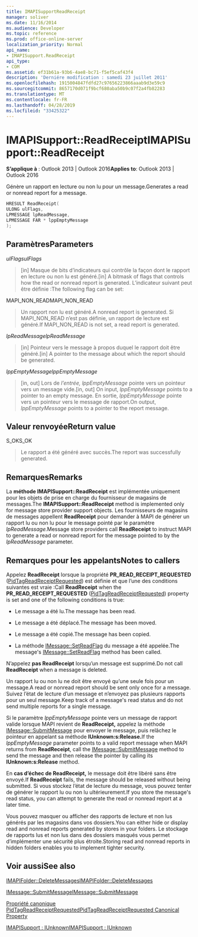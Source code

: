 ```yaml
---
title: IMAPISupportReadReceipt
manager: soliver
ms.date: 11/16/2014
ms.audience: Developer
ms.topic: reference
ms.prod: office-online-server
localization_priority: Normal
api_name:
- IMAPISupport.ReadReceipt
api_type:
- COM
ms.assetid: ef31b61a-93b6-4ae8-bc71-f5ef5caf43f4
description: 'Derniére modification : samedi 23 juillet 2011'
ms.openlocfilehash: 1915004847fdfd27c97656223866aaab9d3e59c9
ms.sourcegitcommit: 8657170d071f9bcf680aba50b9c07f2a4fb82283
ms.translationtype: MT
ms.contentlocale: fr-FR
ms.lasthandoff: 04/28/2019
ms.locfileid: "33425322"
---
```

# <a name="imapisupportreadreceipt"></a><span data-ttu-id="07ab9-103">IMAPISupport::ReadReceipt</span><span class="sxs-lookup"><span data-stu-id="07ab9-103">IMAPISupport::ReadReceipt</span></span>

  
  
<span data-ttu-id="07ab9-104">**S’applique à** : Outlook 2013 | Outlook 2016</span><span class="sxs-lookup"><span data-stu-id="07ab9-104">**Applies to**: Outlook 2013 | Outlook 2016</span></span> 
  
<span data-ttu-id="07ab9-105">Génère un rapport en lecture ou non lu pour un message.</span><span class="sxs-lookup"><span data-stu-id="07ab9-105">Generates a read or nonread report for a message.</span></span>
  
```cpp
HRESULT ReadReceipt(
ULONG ulFlags,
LPMESSAGE lpReadMessage,
LPMESSAGE FAR * lppEmptyMessage
);
```

## <a name="parameters"></a><span data-ttu-id="07ab9-106">Paramètres</span><span class="sxs-lookup"><span data-stu-id="07ab9-106">Parameters</span></span>

 <span data-ttu-id="07ab9-107">_ulFlags_</span><span class="sxs-lookup"><span data-stu-id="07ab9-107">_ulFlags_</span></span>
  
> <span data-ttu-id="07ab9-108">[in] Masque de bits d’indicateurs qui contrôle la façon dont le rapport en lecture ou non lu est généré.</span><span class="sxs-lookup"><span data-stu-id="07ab9-108">[in] A bitmask of flags that controls how the read or nonread report is generated.</span></span> <span data-ttu-id="07ab9-109">L’indicateur suivant peut être définie :</span><span class="sxs-lookup"><span data-stu-id="07ab9-109">The following flag can be set:</span></span>
    
<span data-ttu-id="07ab9-110">MAPI_NON_READ</span><span class="sxs-lookup"><span data-stu-id="07ab9-110">MAPI_NON_READ</span></span> 
  
> <span data-ttu-id="07ab9-111">Un rapport non lu est généré.</span><span class="sxs-lookup"><span data-stu-id="07ab9-111">A nonread report is generated.</span></span> <span data-ttu-id="07ab9-112">Si MAPI_NON_READ n’est pas définie, un rapport de lecture est généré.</span><span class="sxs-lookup"><span data-stu-id="07ab9-112">If MAPI_NON_READ is not set, a read report is generated.</span></span>
    
 <span data-ttu-id="07ab9-113">_lpReadMessage_</span><span class="sxs-lookup"><span data-stu-id="07ab9-113">_lpReadMessage_</span></span>
  
> <span data-ttu-id="07ab9-114">[in] Pointeur vers le message à propos duquel le rapport doit être généré.</span><span class="sxs-lookup"><span data-stu-id="07ab9-114">[in] A pointer to the message about which the report should be generated.</span></span>
    
 <span data-ttu-id="07ab9-115">_lppEmptyMessage_</span><span class="sxs-lookup"><span data-stu-id="07ab9-115">_lppEmptyMessage_</span></span>
  
> <span data-ttu-id="07ab9-116">[in, out] Lors de  _l’entrée, lppEmptyMessage_ pointe vers un pointeur vers un message vide.</span><span class="sxs-lookup"><span data-stu-id="07ab9-116">[in, out] On input,  _lppEmptyMessage_ points to a pointer to an empty message.</span></span> <span data-ttu-id="07ab9-117">En sortie,  _lppEmptyMessage_ pointe vers un pointeur vers le message de rapport.</span><span class="sxs-lookup"><span data-stu-id="07ab9-117">On output,  _lppEmptyMessage_ points to a pointer to the report message.</span></span> 
    
## <a name="return-value"></a><span data-ttu-id="07ab9-118">Valeur renvoyée</span><span class="sxs-lookup"><span data-stu-id="07ab9-118">Return value</span></span>

<span data-ttu-id="07ab9-119">S_OK</span><span class="sxs-lookup"><span data-stu-id="07ab9-119">S_OK</span></span> 
  
> <span data-ttu-id="07ab9-120">Le rapport a été généré avec succès.</span><span class="sxs-lookup"><span data-stu-id="07ab9-120">The report was successfully generated.</span></span>
    
## <a name="remarks"></a><span data-ttu-id="07ab9-121">Remarques</span><span class="sxs-lookup"><span data-stu-id="07ab9-121">Remarks</span></span>

<span data-ttu-id="07ab9-122">La **méthode IMAPISupport::ReadReceipt** est implémentée uniquement pour les objets de prise en charge du fournisseur de magasins de messages.</span><span class="sxs-lookup"><span data-stu-id="07ab9-122">The **IMAPISupport::ReadReceipt** method is implemented only for message store provider support objects.</span></span> <span data-ttu-id="07ab9-123">Les fournisseurs de magasins de messages appellent **ReadReceipt** pour demander à MAPI de générer un rapport lu ou non lu pour le message pointé par le paramètre _lpReadMessage._</span><span class="sxs-lookup"><span data-stu-id="07ab9-123">Message store providers call **ReadReceipt** to instruct MAPI to generate a read or nonread report for the message pointed to by the  _lpReadMessage_ parameter.</span></span> 
  
## <a name="notes-to-callers"></a><span data-ttu-id="07ab9-124">Remarques pour les appelants</span><span class="sxs-lookup"><span data-stu-id="07ab9-124">Notes to callers</span></span>

<span data-ttu-id="07ab9-125">Appelez **ReadReceipt** lorsque la propriété **PR_READ_RECEIPT_REQUESTED** ([PidTagReadReceiptRequested](pidtagreadreceiptrequested-canonical-property.md)) est définie et que l’une des conditions suivantes est vraie :</span><span class="sxs-lookup"><span data-stu-id="07ab9-125">Call **ReadReceipt** when the **PR_READ_RECEIPT_REQUESTED** ([PidTagReadReceiptRequested](pidtagreadreceiptrequested-canonical-property.md)) property is set and one of the following conditions is true:</span></span>
  
- <span data-ttu-id="07ab9-126">Le message a été lu.</span><span class="sxs-lookup"><span data-stu-id="07ab9-126">The message has been read.</span></span>
    
- <span data-ttu-id="07ab9-127">Le message a été déplacé.</span><span class="sxs-lookup"><span data-stu-id="07ab9-127">The message has been moved.</span></span>
    
- <span data-ttu-id="07ab9-128">Le message a été copié.</span><span class="sxs-lookup"><span data-stu-id="07ab9-128">The message has been copied.</span></span>
    
- <span data-ttu-id="07ab9-129">La méthode [IMessage::SetReadFlag](imessage-setreadflag.md) du message a été appelée.</span><span class="sxs-lookup"><span data-stu-id="07ab9-129">The message's [IMessage::SetReadFlag](imessage-setreadflag.md) method has been called.</span></span> 
    
<span data-ttu-id="07ab9-130">N’appelez **pas ReadReceipt** lorsqu’un message est supprimé.</span><span class="sxs-lookup"><span data-stu-id="07ab9-130">Do not call **ReadReceipt** when a message is deleted.</span></span> 
  
<span data-ttu-id="07ab9-131">Un rapport lu ou non lu ne doit être envoyé qu’une seule fois pour un message.</span><span class="sxs-lookup"><span data-stu-id="07ab9-131">A read or nonread report should be sent only once for a message.</span></span> <span data-ttu-id="07ab9-132">Suivez l’état de lecture d’un message et n’envoyez pas plusieurs rapports pour un seul message.</span><span class="sxs-lookup"><span data-stu-id="07ab9-132">Keep track of a message's read status and do not send multiple reports for a single message.</span></span>
  
<span data-ttu-id="07ab9-133">Si le paramètre _lppEmptyMessage_ pointe vers un message de rapport valide lorsque MAPI revient de **ReadReceipt,** appelez la méthode [IMessage::SubmitMessage](imessage-submitmessage.md) pour envoyer le message, puis relâchez le pointeur en appelant sa méthode **IUnknown:s:Release.**</span><span class="sxs-lookup"><span data-stu-id="07ab9-133">If the  _lppEmptyMessage_ parameter points to a valid report message when MAPI returns from **ReadReceipt**, call the [IMessage::SubmitMessage](imessage-submitmessage.md) method to send the message and then release the pointer by calling its **IUnknown:s:Release** method.</span></span> 
  
<span data-ttu-id="07ab9-134">En **cas d’échec de ReadReceipt,** le message doit être libéré sans être envoyé.</span><span class="sxs-lookup"><span data-stu-id="07ab9-134">If **ReadReceipt** fails, the message should be released without being submitted.</span></span> <span data-ttu-id="07ab9-135">Si vous stockez l’état de lecture du message, vous pouvez tenter de générer le rapport lu ou non lu ultérieurement.</span><span class="sxs-lookup"><span data-stu-id="07ab9-135">If you store the message's read status, you can attempt to generate the read or nonread report at a later time.</span></span> 
  
<span data-ttu-id="07ab9-136">Vous pouvez masquer ou afficher des rapports de lecture et non lus générés par les magasins dans vos dossiers.</span><span class="sxs-lookup"><span data-stu-id="07ab9-136">You can either hide or display read and nonread reports generated by stores in your folders.</span></span> <span data-ttu-id="07ab9-137">Le stockage de rapports lus et non lus dans des dossiers masqués vous permet d’implémenter une sécurité plus étroite.</span><span class="sxs-lookup"><span data-stu-id="07ab9-137">Storing read and nonread reports in hidden folders enables you to implement tighter security.</span></span>
  
## <a name="see-also"></a><span data-ttu-id="07ab9-138">Voir aussi</span><span class="sxs-lookup"><span data-stu-id="07ab9-138">See also</span></span>



[<span data-ttu-id="07ab9-139">IMAPIFolder::DeleteMessages</span><span class="sxs-lookup"><span data-stu-id="07ab9-139">IMAPIFolder::DeleteMessages</span></span>](imapifolder-deletemessages.md)
  
[<span data-ttu-id="07ab9-140">IMessage::SubmitMessage</span><span class="sxs-lookup"><span data-stu-id="07ab9-140">IMessage::SubmitMessage</span></span>](imessage-submitmessage.md)
  
[<span data-ttu-id="07ab9-141">Propriété canonique PidTagReadReceiptRequested</span><span class="sxs-lookup"><span data-stu-id="07ab9-141">PidTagReadReceiptRequested Canonical Property</span></span>](pidtagreadreceiptrequested-canonical-property.md)
  
[<span data-ttu-id="07ab9-142">IMAPISupport : IUnknown</span><span class="sxs-lookup"><span data-stu-id="07ab9-142">IMAPISupport : IUnknown</span></span>](imapisupportiunknown.md)

